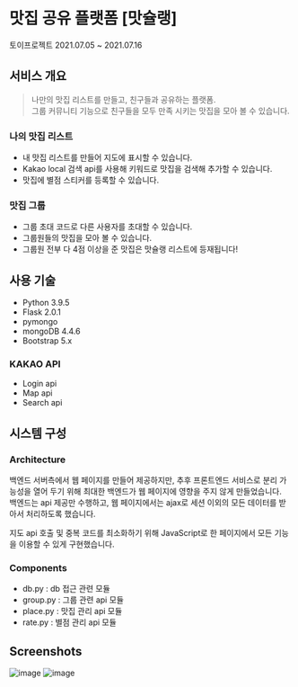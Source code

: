 # 맛집 공유 플랫폼 [맛슐랭]  
토이프로젝트 2021.07.05 ~ 2021.07.16

## 서비스 개요
> 나만의 맛집 리스트를 만들고, 친구들과 공유하는 플랫폼.   
> 그룹 커뮤니티 기능으로 친구들을 모두 만족 시키는 맛집을 모아 볼 수 있습니다.
  
### 나의 맛집 리스트
- 내 맛집 리스트를 만들어 지도에 표시할 수 있습니다.
- Kakao local 검색 api를 사용해 키워드로 맛집을 검색해 추가할 수 있습니다.
- 맛집에 별점 스티커를 등록할 수 있습니다.

### 맛집 그룹
- 그룹 초대 코드로 다른 사용자를 초대할 수 있습니다.
- 그룹원들의 맛집을 모아 볼 수 있습니다.
- 그룹원 전부 다 4점 이상을 준 맛집은 맛슐랭 리스트에 등재됩니다!

## 사용 기술
- Python 3.9.5
- Flask 2.0.1
- pymongo 
- mongoDB 4.4.6
- Bootstrap 5.x

### KAKAO API
- Login api
- Map api
- Search api

## 시스템 구성
### Architecture
백엔드 서버측에서 웹 페이지를 만들어 제공하지만, 추후 프론트엔드 서비스로 분리 가능성을 열어 두기 위해 최대한 백엔드가 웹 페이지에 영향을 주지 않게 만들었습니다.  
백엔드는 api 제공만 수행하고, 웹 페이지에서는 ajax로 세션 이외의 모든 데이터를 받아서 처리하도록 했습니다. 

지도 api 호출 및 중복 코드를 최소화하기 위해 JavaScript로 한 페이지에서 모든 기능을 이용할 수 있게 구현했습니다.

### Components
- db.py : db 접근 관련 모듈
- group.py : 그룹 관련 api 모듈
- place.py : 맛집 관리 api 모듈
- rate.py : 별점 관리 api 모듈

## Screenshots
![image](https://user-images.githubusercontent.com/35682236/127429162-f3ca0900-8cce-4438-ab00-8319cf03b876.png)
![image](https://user-images.githubusercontent.com/35682236/127429193-825d6665-d148-4250-a5e5-f38f284dffb6.png)


